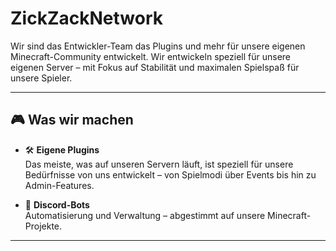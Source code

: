 # ZickZackNetwork
Wir sind das Entwickler-Team das Plugins und mehr für unsere eigenen Minecraft-Community entwickelt.
Wir entwickeln speziell für unsere eigenen Server – mit Fokus auf Stabilität und maximalen Spielspaß für unsere Spieler.

---

## 🎮 Was wir machen

- 🛠️ **Eigene Plugins**  
  Das meiste, was auf unseren Servern läuft, ist speziell für unsere Bedürfnisse von uns entwickelt – von Spielmodi über Events bis hin zu Admin-Features.

- 🤖 **Discord-Bots**  
   Automatisierung und Verwaltung – abgestimmt auf unsere Minecraft-Projekte.

---


